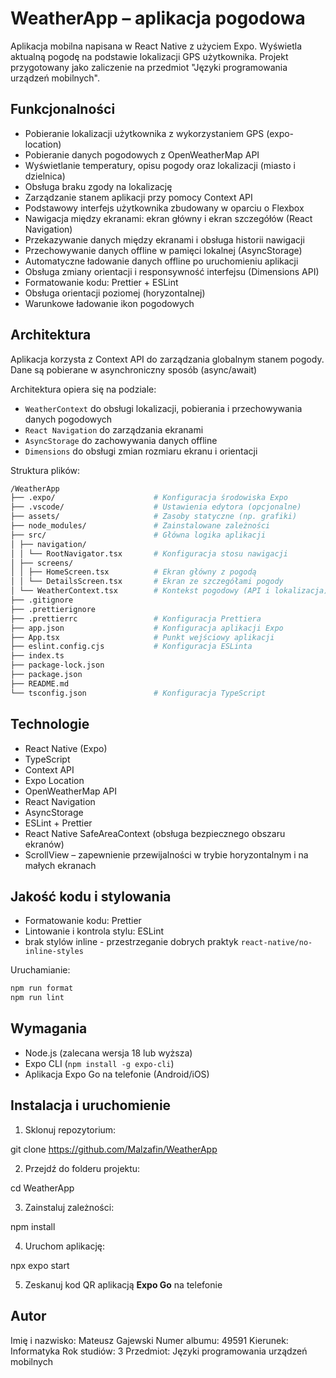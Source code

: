 # WeatherApp – aplikacja pogodowa

Aplikacja mobilna napisana w React Native z użyciem Expo. Wyświetla aktualną pogodę na podstawie lokalizacji GPS użytkownika. Projekt przygotowany jako zaliczenie na przedmiot "Języki programowania urządzeń mobilnych".

## Funkcjonalności

- Pobieranie lokalizacji użytkownika z wykorzystaniem GPS (expo-location)
- Pobieranie danych pogodowych z OpenWeatherMap API
- Wyświetlanie temperatury, opisu pogody oraz lokalizacji (miasto i dzielnica)
- Obsługa braku zgody na lokalizację
- Zarządzanie stanem aplikacji przy pomocy Context API
- Podstawowy interfejs użytkownika zbudowany w oparciu o Flexbox
- Nawigacja między ekranami: ekran główny i ekran szczegółów (React Navigation)
- Przekazywanie danych między ekranami i obsługa historii nawigacji
- Przechowywanie danych offline w pamięci lokalnej (AsyncStorage)
- Automatyczne ładowanie danych offline po uruchomieniu aplikacji
- Obsługa zmiany orientacji i responsywność interfejsu (Dimensions API)
- Formatowanie kodu: Prettier + ESLint
- Obsługa orientacji poziomej (horyzontalnej)
- Warunkowe ładowanie ikon pogodowych

## Architektura

Aplikacja korzysta z Context API do zarządzania globalnym stanem pogody. Dane są pobierane w asynchroniczny sposób (async/await)

Architektura opiera się na podziale:

- `WeatherContext` do obsługi lokalizacji, pobierania i przechowywania danych pogodowych
- `React Navigation` do zarządzania ekranami
- `AsyncStorage` do zachowywania danych offline
- `Dimensions` do obsługi zmian rozmiaru ekranu i orientacji

Struktura plików:

```bash
/WeatherApp
├── .expo/                      # Konfiguracja środowiska Expo
├── .vscode/                    # Ustawienia edytora (opcjonalne)
├── assets/                     # Zasoby statyczne (np. grafiki)
├── node_modules/               # Zainstalowane zależności
├── src/                        # Główna logika aplikacji
│ ├── navigation/
│ │ └── RootNavigator.tsx       # Konfiguracja stosu nawigacji
│ ├── screens/
│ │ ├── HomeScreen.tsx          # Ekran główny z pogodą
│ │ └── DetailsScreen.tsx       # Ekran ze szczegółami pogody
│ └── WeatherContext.tsx        # Kontekst pogodowy (API i lokalizacja)
├── .gitignore
├── .prettierignore
├── .prettierrc                 # Konfiguracja Prettiera
├── app.json                    # Konfiguracja aplikacji Expo
├── App.tsx                     # Punkt wejściowy aplikacji
├── eslint.config.cjs           # Konfiguracja ESLinta
├── index.ts
├── package-lock.json
├── package.json
├── README.md
└── tsconfig.json               # Konfiguracja TypeScript
```

## Technologie

- React Native (Expo)
- TypeScript
- Context API
- Expo Location
- OpenWeatherMap API
- React Navigation
- AsyncStorage
- ESLint + Prettier
- React Native SafeAreaContext (obsługa bezpiecznego obszaru ekranów)
- ScrollView – zapewnienie przewijalności w trybie horyzontalnym i na małych ekranach

## Jakość kodu i stylowania

- Formatowanie kodu: Prettier
- Lintowanie i kontrola stylu: ESLint
- brak stylów inline - przestrzeganie dobrych praktyk `react-native/no-inline-styles`

Uruchamianie:

```bash
npm run format
npm run lint
```

## Wymagania

- Node.js (zalecana wersja 18 lub wyższa)
- Expo CLI (`npm install -g expo-cli`)
- Aplikacja Expo Go na telefonie (Android/iOS)

## Instalacja i uruchomienie

1. Sklonuj repozytorium:

git clone https://github.com/Malzafin/WeatherApp

2. Przejdź do folderu projektu:

cd WeatherApp

3. Zainstaluj zależności:

npm install

4. Uruchom aplikację:

npx expo start

5. Zeskanuj kod QR aplikacją **Expo Go** na telefonie

## Autor

Imię i nazwisko: Mateusz Gajewski
Numer albumu: 49591
Kierunek: Informatyka
Rok studiów: 3
Przedmiot: Języki programowania urządzeń mobilnych
